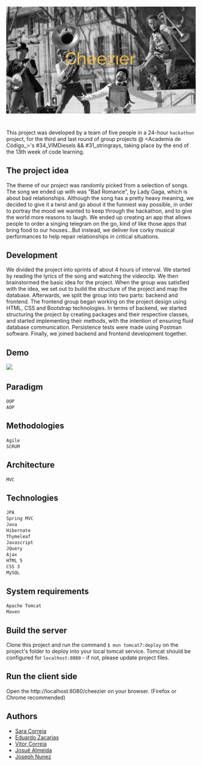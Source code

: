 ![](client/img/bg-masthead.jpg)

#
This project was developed by a team of five people in a 24-hour `hackathon` project, for the third and last round of group projects @ <Academia de Código_>'s #34_VIMDiesels && #31_stringrays, taking place by the end of the 13th week of code learning.

## The project idea
The theme of our project was randomly picked from a selection of songs. The song we ended up with was "Bad Romance", by Lady Gaga, which is about bad relationships. Although the song has a pretty heavy meaning, we decided to give it a twist and go about it the funniest way possible, in order to portray the mood we wanted to keep through the hackathon, and to give the world more reasons to laugh. We ended up creating an app that allows people to order a singing telegram on the go, kind of like those apps that bring food to our houses...But instead, we deliver live corky musical performances to help repair relationships in critical situations.

## Development
We divided the project into sprints of about 4 hours of interval. We started by reading the lyrics of the song and watching the videoclip. We then brainstormed the basic idea for the project. When the group was satisfied with the idea, we set out to build the structure of the project and map the database.
Afterwards, we split the group into two parts: backend and frontend. The frontend group began working on the project design using HTML, CSS and Bootstrap technologies. In terms of backend, we started structuring the project by creating packages and their respective classes, and started implementing their methods, with the intention of ensuring fluid database communication. Persistence tests were made using Postman software. Finally, we joined backend and frontend development together.


## Demo
![](6fnbu-u80fj.gif)


## Paradigm
    OOP
    AOP

## Methodologies
    Agile
    SCRUM

## Architecture
    MVC

## Technologies
    JPA
    Spring MVC
    Java
    Hibernate
    Thymeleaf
    Javascript
    JQuery
    Ajax
    HTML 5
    CSS 3
    MySQL

## System requirements
    Apache Tomcat
    Maven

## Build the server
Clone this project and run the command `$ mvn tomcat7:deploy` on the project's folder to deploy into your local tomcat service.
Tomcat should be configured for `localhost:8080` - if not, please update project files.

## Run the client side
Open the http://localhost:8080/cheezier on your browser. (Firefox or Chrome recommended)

## Authors
- [Sara Correia](https://github.com/saracorreia07)
- [Eduardo Zacarias](https://github.com/EduardoJAZacarias)
- [Vitor Correia](https://github.com/Vitorhac)
- [Josué Almeida](https://github.com/Z3UX)
- [Joseph Nunez](https://github.com/joseph-nun3z)
